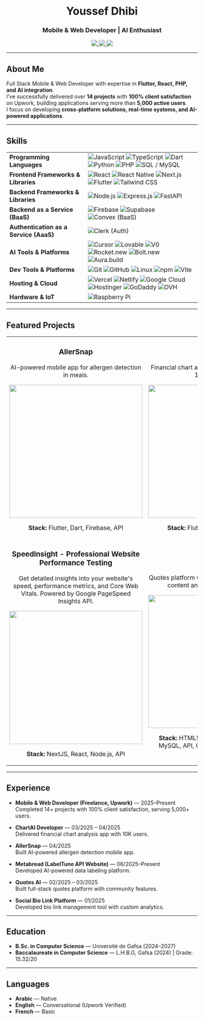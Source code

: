 <h1 align="center">Youssef Dhibi</h1>  
<h3 align="center">Mobile & Web Developer | AI Enthusiast</h3>  

<p align="center">
  <a href="https://youssef.tn">
    <img src="https://img.shields.io/badge/Portfolio-youssef.tn-0A66C2?style=for-the-badge&logo=google-chrome&logoColor=white" />
  </a>
  <a href="https://www.upwork.com/freelancers/~018d73a89101d4651b">
    <img src="https://img.shields.io/badge/Upwork-Profile-6FDA44?style=for-the-badge&logo=upwork&logoColor=white" />
  </a>
  <a href="mailto:dhibi.ywsf@gmail.com">
    <img src="https://img.shields.io/badge/Email-dhibi.ywsf@gmail.com-D14836?style=for-the-badge&logo=gmail&logoColor=white" />
  </a>
</p>  

---

## About Me  
Full Stack Mobile & Web Developer with expertise in **Flutter, React, PHP, and AI integration**.  
I’ve successfully delivered over **14 projects** with **100% client satisfaction** on Upwork, building applications serving more than **5,000 active users**.  
I focus on developing **cross-platform solutions, real-time systems, and AI-powered applications**.  

---

## Skills  

<table>
  <tr>
    <td><b>Programming Languages</b></td>
    <td>
      <img src="https://img.shields.io/badge/JavaScript-F7DF1E?style=flat&logo=javascript&logoColor=black" alt="JavaScript" />
      <img src="https://img.shields.io/badge/TypeScript-3178C6?style=flat&logo=typescript&logoColor=white" alt="TypeScript" />
      <img src="https://img.shields.io/badge/Dart-0175C2?style=flat&logo=dart&logoColor=white" alt="Dart" />
      <img src="https://img.shields.io/badge/Python-3776AB?style=flat&logo=python&logoColor=white" alt="Python" />
      <img src="https://img.shields.io/badge/PHP-777BB4?style=flat&logo=php&logoColor=white" alt="PHP" />
      <img src="https://img.shields.io/badge/SQL-4479A1?style=flat&logo=mysql&logoColor=white" alt="SQL / MySQL" />
    </td>
  </tr>
  
  <tr>
    <td><b>Frontend Frameworks & Libraries</b></td>
    <td>
      <img src="https://img.shields.io/badge/React-20232A?style=flat&logo=react&logoColor=61DAFB" alt="React" />
      <img src="https://img.shields.io/badge/React_Native-20232A?style=flat&logo=react&logoColor=61DAFB" alt="React Native" />
      <img src="https://img.shields.io/badge/Next.js-000000?style=flat&logo=nextdotjs&logoColor=white" alt="Next.js" />
      <img src="https://img.shields.io/badge/Flutter-02569B?style=flat&logo=flutter&logoColor=white" alt="Flutter" />
      <img src="https://img.shields.io/badge/Tailwind_CSS-38B2AC?style=flat&logo=tailwindcss&logoColor=white" alt="Tailwind CSS" />
    </td>
  </tr>
  
  <tr>
    <td><b>Backend Frameworks & Libraries</b></td>
    <td>
      <img src="https://img.shields.io/badge/Node.js-339933?style=flat&logo=nodedotjs&logoColor=white" alt="Node.js" />
      <img src="https://img.shields.io/badge/Express.js-000000?style=flat&logo=express&logoColor=white" alt="Express.js" />
      <img src="https://img.shields.io/badge/FastAPI-009688?style=flat&logo=fastapi&logoColor=white" alt="FastAPI" />
    </td>
  </tr>
  
  <tr>
    <td><b>Backend as a Service (BaaS)</b></td>
    <td>
      <img src="https://img.shields.io/badge/Firebase-FFCA28?style=flat&logo=firebase&logoColor=black" alt="Firebase" />
      <img src="https://img.shields.io/badge/Supabase-3ECF8E?style=flat&logo=supabase&logoColor=white" alt="Supabase" />
      <!-- Convex doesn’t yet have a broadly used Shields.io badge, so using a placeholder. Replace with correct badge when available. -->
      <img src="https://img.shields.io/badge/Convex-000000?style=flat&logo=convex&logoColor=white" alt="Convex (BaaS)" />
    </td>
  </tr>
  
  <tr>
    <td><b>Authentication as a Service (AaaS)</b></td>
    <td>
      <img src="https://img.shields.io/badge/Clerk-0C3CFF?style=flat&logo=clerk&logoColor=white" alt="Clerk (Auth)" />
    </td>
  </tr>
  
<tr>
    <td><b>AI Tools & Platforms</b></td>
    <td>
      <img src="https://img.shields.io/badge/Cursor-000000?style=flat&logo=cursor&logoColor=white" alt="Cursor" />
      <img src="https://img.shields.io/badge/Lovable-FF1493?style=flat&logo=heart&logoColor=white" alt="Lovable" />
      <img src="https://img.shields.io/badge/V0-000000?style=flat&logo=vercel&logoColor=white" alt="V0" />
      <img src="https://img.shields.io/badge/Rocket.new-FF6B35?style=flat&logo=rocket&logoColor=white" alt="Rocket.new" />
      <img src="https://img.shields.io/badge/Bolt.new-00D4FF?style=flat&logo=lightning&logoColor=white" alt="Bolt.new" />
      <img src="https://img.shields.io/badge/Aura.build-7C3AED?style=flat&logo=appveyor&logoColor=white" alt="Aura.build" />
    </td>
</tr>
<!-- ===== Dev Tools & Platforms ===== -->
<tr>
  <td><b>Dev Tools & Platforms</b></td>
  <td>
    <img src="https://img.shields.io/badge/Git-F05032?style=flat&logo=git&logoColor=white" alt="Git" />
    <img src="https://img.shields.io/badge/GitHub-181717?style=flat&logo=github&logoColor=white" alt="GitHub" />
    <img src="https://img.shields.io/badge/Linux-FCC624?style=flat&logo=linux&logoColor=black" alt="Linux" />
    <img src="https://img.shields.io/badge/npm-CB3837?style=flat&logo=npm&logoColor=white" alt="npm" />
    <img src="https://img.shields.io/badge/Vite-646CFF?style=flat&logo=vite&logoColor=white" alt="Vite" />
  </td>
</tr>
  
  <tr>
    <td><b>Hosting & Cloud</b></td>
    <td>
      <img src="https://img.shields.io/badge/Vercel-000000?style=flat&logo=vercel&logoColor=white" alt="Vercel" />
      <img src="https://img.shields.io/badge/Netlify-00C7B7?style=flat&logo=netlify&logoColor=white" alt="Netlify" />
      <img src="https://img.shields.io/badge/Google_Cloud-4285F4?style=flat&logo=googlecloud&logoColor=white" alt="Google Cloud" />
      <img src="https://img.shields.io/badge/Hostinger-673DE6?style=flat&logo=hostinger&logoColor=white" alt="Hostinger" />
      <img src="https://img.shields.io/badge/GoDaddy-1BDBDB?style=flat&logo=godaddy&logoColor=black" alt="GoDaddy" />
      <img src="https://img.shields.io/badge/OVH-123F6D?style=flat&logo=ovh&logoColor=white" alt="OVH" />
    </td>
  </tr>
  
  <tr>
    <td><b>Hardware & IoT</b></td>
    <td>
      <img src="https://img.shields.io/badge/RaspberryPi-A22846?style=flat&logo=raspberrypi&logoColor=white" alt="Raspberry Pi" />
    </td>
  </tr>
</table>




---

## Featured Projects  

<table>
  <tr>
    <td width="50%" align="center">
      <h3>AllerSnap</h3>
      <p>AI-powered mobile app for allergen detection in meals.</p>
      <a href="https://youssef.tn/AllerSnap/" target="_blank">
        <img src="https://youssef.tn/uploads/68961f3a8bc71.png" width="350"/>
      </a>
      <p><b>Stack:</b> Flutter, Dart, Firebase, API</p>
    </td>
    <td width="50%" align="center">
      <h3>ChartAI</h3>
      <p>Financial chart analysis mobile app with over 10,000 users.</p>
      <a href="https://youssef.tn/ChartAI/" target="_blank">
        <img src="https://youssef.tn/uploads/685026fc7217b.png" width="350"/>
      </a>
      <p><b>Stack:</b> Flutter, Dart, Firebase, API</p>
    </td>
  </tr>
  <tr>
    <td width="50%" align="center">
      <h3>SpeedInsight - Professional Website Performance Testing</h3>
      <p>Get detailed insights into your website's speed, performance metrics, and Core Web Vitals. Powered by Google PageSpeed Insights API.</p>
      <a href="https://speed-insight.youssef.tn/" target="_blank">
        <img src="https://youssef.tn/uploads/68e2ddaa34b16.png" width="350"/>
      </a>
      <p><b>Stack:</b> NextJS, React, Node.js, API</p>
    </td>
    <td width="50%" align="center">
      <h3>Quotes AI</h3>
      <p>Quotes platform with categorized inspirational content and community features.</p>
      <a href="https://quotesai.youssef.tn/" target="_blank">
        <img src="https://youssef.tn/uploads/6840b25762e84.png" width="350"/>
      </a>
      <p><b>Stack:</b> HTML5, CSS3, JavaScript, PHP, MySQL, API, Canvas API, Google Cloud</p>
    </td>
  </tr>
</table>

---

## Experience  
- **Mobile & Web Developer (Freelance, Upwork)** — 2025–Present  
  Completed 14+ projects with 100% client satisfaction, serving 5,000+ users.  

- **ChartAI Developer** — 03/2025 – 04/2025  
  Delivered financial chart analysis app with 10K users.  

- **AllerSnap** — 04/2025  
  Built AI-powered allergen detection mobile app.  

- **Metabread (LabelTune API Website)** — 06/2025–Present  
  Developed AI-powered data labeling platform.  

- **Quotes AI** — 02/2025 – 03/2025  
  Built full-stack quotes platform with community features.  

- **Social Bio Link Platform** — 01/2025  
  Developed bio link management tool with custom analytics.  

---

## Education  
- **B.Sc. in Computer Science** — Université de Gafsa (2024–2027)  
- **Baccalaureate in Computer Science** — L.H.B.G, Gafsa (2024) | Grade: 15.32/20  
---

## Languages  
- **Arabic** — Native  
- **English** — Conversational (Upwork Verified)  
- **French** — Basic  
